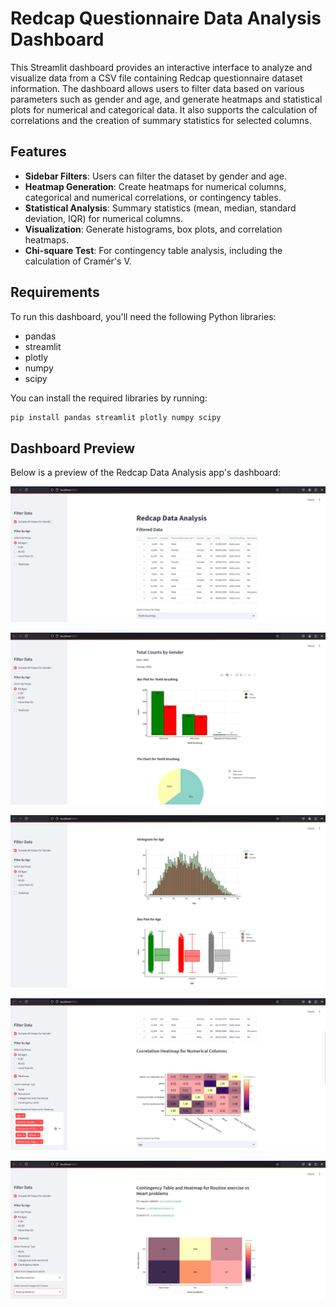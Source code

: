 # Redcap Questionnaire Data Analysis Dashboard

This Streamlit dashboard provides an interactive interface to analyze and visualize data from a CSV file containing Redcap questionnaire dataset information. The dashboard allows users to filter data based on various parameters such as gender and age, and generate heatmaps and statistical plots for numerical and categorical data. It also supports the calculation of correlations and the creation of summary statistics for selected columns.

## Features

- **Sidebar Filters**: Users can filter the dataset by gender and age.
- **Heatmap Generation**: Create heatmaps for numerical columns, categorical and numerical correlations, or contingency tables.
- **Statistical Analysis**: Summary statistics (mean, median, standard deviation, IQR) for numerical columns.
- **Visualization**: Generate histograms, box plots, and correlation heatmaps.
- **Chi-square Test**: For contingency table analysis, including the calculation of Cramér's V.

## Requirements

To run this dashboard, you'll need the following Python libraries:

- pandas
- streamlit
- plotly
- numpy
- scipy

You can install the required libraries by running:

```bash
pip install pandas streamlit plotly numpy scipy
```

## Dashboard Preview

Below is a preview of the Redcap Data Analysis app's dashboard:

![Dashboard Interface](images/interface.png)

![Barplot and piechart](images/Barplot_&_piechart.png)

![Histogram and boxplot](images/Histogram_&_boxplot.png)

![Correlation](images/correlation.png)

![Statistical analysis](images/statistical_analysis.png)
